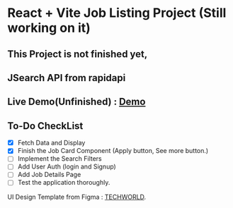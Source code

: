 # React + Vite Job Listing Project (Still working on it)
## This Project is not finished yet,
## JSearch API from rapidapi
## Live Demo(Unfinished) : [Demo](https://job-listing-webapp-eight.vercel.app/)

## To-Do CheckList
- [x] Fetch Data and Display
- [x] Finish the Job Card Component (Apply button, See more button.) 
- [ ] Implement the Search Filters
- [ ] Add User Auth (login and Signup)
- [ ] Add Job Details Page
- [ ] Test the application thoroughly.

UI Design Template from Figma : [TECHWORLD](https://www.figma.com/community/file/1136323492614596040/job-portal-website-ui?searchSessionId=ls6mpx1f-q5zogw08l1).
